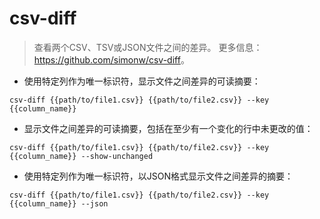 # csv-diff

> 查看两个CSV、TSV或JSON文件之间的差异。
> 更多信息：<https://github.com/simonw/csv-diff>。

- 使用特定列作为唯一标识符，显示文件之间差异的可读摘要：

`csv-diff {{path/to/file1.csv}} {{path/to/file2.csv}} --key {{column_name}}`

- 显示文件之间差异的可读摘要，包括在至少有一个变化的行中未更改的值：

`csv-diff {{path/to/file1.csv}} {{path/to/file2.csv}} --key {{column_name}} --show-unchanged`

- 使用特定列作为唯一标识符，以JSON格式显示文件之间差异的摘要：

`csv-diff {{path/to/file1.csv}} {{path/to/file2.csv}} --key {{column_name}} --json`